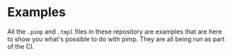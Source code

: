# Examples

All the `.pimp` and `.tmpl` files in these repository are examples that are here
to show you what's possible to do with pimp. They are all being run as part of
the CI.
